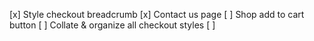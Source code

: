 [x] Style checkout breadcrumb
[x] Contact us page
[ ] Shop add to cart button
[ ] Collate & organize all checkout styles
[ ]
